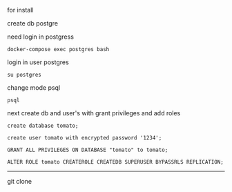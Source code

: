 for install

create db postgre 

need login in postgress

`docker-compose exec postgres bash`

login in user postgres

`su postgres`

change mode psql

`psql`

next create db and user's with grant privileges and add roles

`create database tomato;`

`create user tomato with encrypted password '1234';`

`GRANT ALL PRIVILEGES ON DATABASE "tomato" to tomato;`

`ALTER ROLE tomato CREATEROLE CREATEDB SUPERUSER BYPASSRLS REPLICATION;`

---------------------------------------------------------------
git clone
